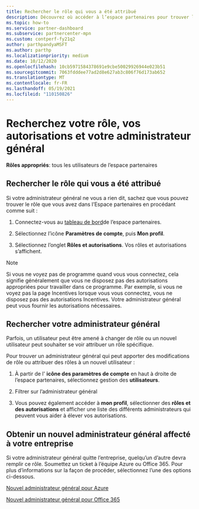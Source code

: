 ```yaml
---
title: Rechercher le rôle qui vous a été attribué
description: Découvrez où accéder à l’espace partenaires pour trouver le rôle que vous avez attribué, vos autorisations et votre administrateur général.
ms.topic: how-to
ms.service: partner-dashboard
ms.subservice: partnercenter-mpn
ms.custom: contperf-fy21q2
author: parthpandyaMSFT
ms.author: parthp
ms.localizationpriority: medium
ms.date: 10/12/2020
ms.openlocfilehash: 10cb5971584378691e9cbe50029926944e023b51
ms.sourcegitcommit: 7063fdddee77ad2d8e627ab3c806f76d173ab652
ms.translationtype: MT
ms.contentlocale: fr-FR
ms.lasthandoff: 05/19/2021
ms.locfileid: "110150826"
---
```

# <a name="find-your-role-your-permissions-and-your-global-admin"></a>Recherchez votre rôle, vos autorisations et votre administrateur général


**Rôles appropriés**: tous les utilisateurs de l’espace partenaires

## <a name="find-the-role-youve-been-assigned"></a>Rechercher le rôle qui vous a été attribué

Si votre administrateur général ne vous a rien dit, sachez que vous pouvez trouver le rôle que vous avez dans l’Espace partenaires en procédant comme suit :

1. Connectez-vous au [tableau de bord](https://partner.microsoft.com/dashboard/home)de l’espace partenaires.

1. Sélectionnez l’icône **Paramètres de compte**, puis **Mon profil**.
 
1. Sélectionnez l’onglet **Rôles et autorisations**. Vos rôles et autorisations s’affichent.
 
>[!Note]
>Si vous ne voyez pas de programme quand vous vous connectez, cela signifie généralement que vous ne disposez pas des autorisations appropriées pour travailler dans ce programme. Par exemple, si vous ne voyez pas la page Incentives lorsque vous vous connectez, vous ne disposez pas des autorisations Incentives. Votre administrateur général peut vous fournir les autorisations nécessaires.

## <a name="find-your-global-admin"></a>Rechercher votre administrateur général

Parfois, un utilisateur peut être amené à changer de rôle ou un nouvel utilisateur peut souhaiter se voir attribuer un rôle spécifique.

Pour trouver un administrateur général qui peut apporter des modifications de rôle ou attribuer des rôles à un nouvel utilisateur : 

1. À partir de l' **icône des paramètres de compte** en haut à droite de l’espace partenaires, sélectionnez gestion des **utilisateurs**.

1. Filtrer sur l’administrateur général

1. Vous pouvez également accéder à **mon profil**, sélectionner des **rôles et des autorisations** et afficher une liste des différents administrateurs qui peuvent vous aider à élever vos autorisations. 


## <a name="get-a-new-global-admin-assigned-to-your-company"></a>Obtenir un nouvel administrateur général affecté à votre entreprise

Si votre administrateur général quitte l’entreprise, quelqu’un d’autre devra remplir ce rôle. Soumettez un ticket à l’équipe Azure ou Office 365. Pour plus d’informations sur la façon de procéder, sélectionnez l’une des options ci-dessous.

[Nouvel administrateur général pour Azure](https://support.microsoft.com/help/4505981/what-to-do-if-the-only-admin-for-your-mpn-program-has-left-the-company)

[Nouvel administrateur général pour Office 365](https://admin.microsoft.com/)


